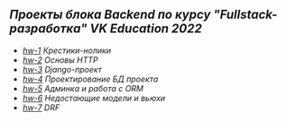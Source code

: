 ## *Проекты блока Backend по курсу "Fullstack-разработка" VK Education 2022*
- [*hw-1*](https://github.com/ISkalchenkov/2022-2-VK-EDU-FS-Backend-I-Skalchenkov/tree/master/hw-1) *Крестики-нолики*
- [*hw-2*](https://github.com/ISkalchenkov/2022-2-VK-EDU-FS-Backend-I-Skalchenkov/tree/master/hw-2) *Основы HTTP*
- [*hw-3*](https://github.com/ISkalchenkov/2022-2-VK-EDU-FS-Backend-I-Skalchenkov/tree/master/hw-3) *Django-проект*
- [*hw-4*](https://github.com/ISkalchenkov/2022-2-VK-EDU-FS-Backend-I-Skalchenkov/tree/master/hw-4) *Проектирование БД проекта*
- [*hw-5*](https://github.com/ISkalchenkov/2022-2-VK-EDU-FS-Backend-I-Skalchenkov/tree/master/hw-5) *Админка и работа с ORM*
- [*hw-6*](https://github.com/ISkalchenkov/2022-2-VK-EDU-FS-Backend-I-Skalchenkov/tree/master/hw-6) *Недостающие модели и вьюхи*
- [*hw-7*](https://github.com/ISkalchenkov/2022-2-VK-EDU-FS-Backend-I-Skalchenkov/tree/master/hw-7)  *DRF*
